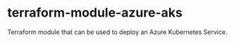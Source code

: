 # terraform-module-azure-aks
Terraform module that can be used to deploy an Azure Kubernetes Service.

<!-- BEGINNING OF PRE-COMMIT-TERRAFORM DOCS HOOK -->

<!-- END OF PRE-COMMIT-TERRAFORM DOCS HOOK -->
